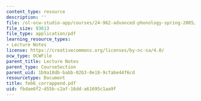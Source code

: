 ```yaml
---
content_type: resource
description: ''
file: /ol-ocw-studio-app/courses/24-962-advanced-phonology-spring-2005/fbdae6f2d55bc2af16dda61695c1aa9f_feb6_corrappend.pdf
file_size: 93613
file_type: application/pdf
learning_resource_types:
- Lecture Notes
license: https://creativecommons.org/licenses/by-nc-sa/4.0/
ocw_type: OCWFile
parent_title: Lecture Notes
parent_type: CourseSection
parent_uid: 1b9a18db-babb-02b3-0e18-9cfabe44f6cd
resourcetype: Document
title: feb6_corrappend.pdf
uid: fbdae6f2-d55b-c2af-16dd-a61695c1aa9f
---
```

